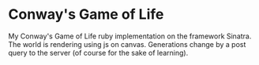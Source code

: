 # Conway's Game of Life

My Conway's Game of Life ruby implementation on the framework Sinatra. The world
is rendering using js on canvas. Generations change by a post query to the
server (of course for the sake of learning).
